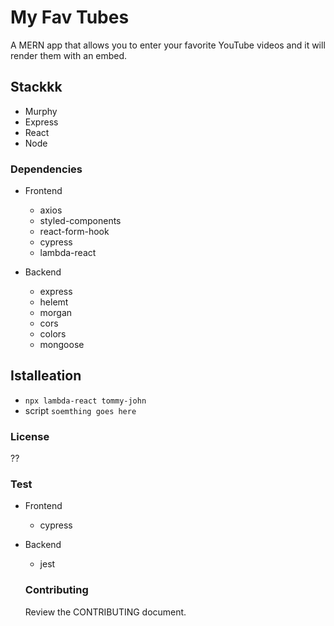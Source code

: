 # My Fav Tubes

A MERN app that allows you to enter your favorite YouTube videos and it will render them with an embed.

## Stackkk

- Murphy
- Express
- React
- Node

### Dependencies

- Frontend

  - axios
  - styled-components
  - react-form-hook
  - cypress
  - lambda-react

- Backend
  - express
  - helemt
  - morgan
  - cors
  - colors
  - mongoose

## Istalleation

- `npx lambda-react tommy-john`
- script `soemthing goes here`

### License

??

### Test

- Frontend
  - cypress
- Backend

  - jest

  ### Contributing

  Review the CONTRIBUTING document.
